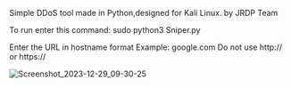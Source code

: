 Simple DDoS tool made in Python,designed for Kali Linux. by JRDP Team 


  To run enter this command:
  sudo python3 Sniper.py

  Enter the URL in hostname format
  Example:
   google.com
  Do not use http:// or https://
  
![Screenshot_2023-12-29_09-30-25](https://github.com/JRDPCN/Sniper/assets/136267216/0868f4e1-e5bd-4960-a7c0-493e0040b672)
